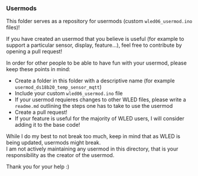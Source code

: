 ### Usermods

This folder serves as a repository for usermods (custom `wled06_usermod.ino` files)!

If you have created an usermod that you believe is useful (for example to support a particular sensor, display, feature...), feel free to contribute by opening a pull request!

In order for other people to be able to have fun with your usermod, please keep these points in mind:

-   Create a folder in this folder with a descriptive name (for example `usermod_ds18b20_temp_sensor_mqtt`)  
-   Include your custom `wled06_usermod.ino` file  
-   If your usermod requieres changes to other WLED files, please write a `readme.md` outlining the steps one has to take to use the usermod  
-   Create a pull request!  
-   If your feature is useful for the majority of WLED users, I will consider adding it to the base code!  

While I do my best to not break too much, keep in mind that as WLED is being updated, usermods might break.  
I am not actively maintaining any usermod in this directory, that is your responsibility as the creator of the usermod.

Thank you for your help :)